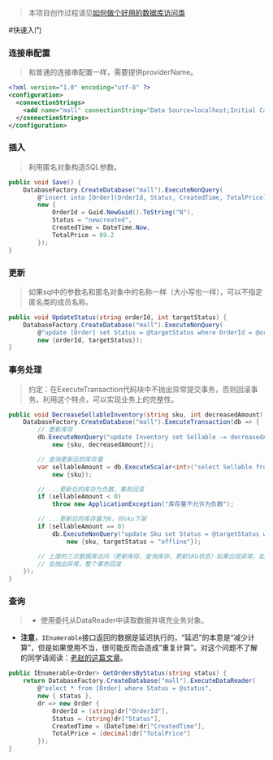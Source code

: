 > 本项目创作过程请见[如何做个好用的数据库访问类](http://my.oschina.net/liunaijia/blog/261740)

#快速入门

### 连接串配置
> 和普通的连接串配置一样，需要提供providerName。

```xml
<?xml version="1.0" encoding="utf-8" ?>
<configuration>
  <connectionStrings>
    <add name="mall" connectionString="Data Source=localhost;Initial Catalog=mall;User ID=sa;Password=***" providerName="System.Data.SqlClient"/>
  </connectionStrings>
</configuration>
```

### 插入
> 利用匿名对象构造SQL参数。

```c#
public void Save() {
	DatabaseFactory.CreateDatabase("mall").ExecuteNonQuery(
		@"insert into [Order](OrderId, Status, CreatedTime, TotalPrice) values(@OrderId, @Status, @CreatedTime, @TotalPrice)",
		new {
			OrderId = Guid.NewGuid().ToString("N"),
			Status = "newcreated",
			CreatedTime = DateTime.Now,
			TotalPrice = 89.2
		});
}
```

### 更新
> 如果sql中的参数名和匿名对象中的名称一样（大小写也一样），可以不指定匿名类的成员名称。

```c#
public void UpdateStatus(string orderId, int targetStatus) {
	DatabaseFactory.CreateDatabase("mall").ExecuteNonQuery(
		@"update [Order] set Status = @targetStatus where OrderId = @orderId",
		new {orderId, targetStatus});
}
```

### 事务处理
> 约定：在ExecuteTransaction代码块中不抛出异常提交事务，否则回滚事务。利用这个特点，可以实现业务上的完整性。

```c#
public void DecreaseSellableInventory(string sku, int decreasedAmount) {
    DatabaseFactory.CreateDatabase("mall").ExecuteTransaction(db => {
        // 更新库存
        db.ExecuteNonQuery("update Inventory set Sellable -= decreasedAmount where SkuId = @sku",
            new {sku, decreasedAmount});

        // 查询更新后的库存量
        var sellableAmount = db.ExecuteScalar<int>("select Sellable from Inventory where SkuId = @sku",
            new {sku});

        // ...更新后的库存为负数，事务回滚
        if (sellableAmount < 0)
            throw new ApplicationException("库存量不允许为负数");

        // ...更新后的库存量为0，将sku下架
        if (sellableAmount == 0)
            db.ExecuteNonQuery("update Sku set Status = @targetStatus where SkuId = @sku",
                new {sku, targetStatus = "offline"});

        // 上面的三次数据库访问（更新库存、查询库存、更新SKU状态）如果出现异常，如违反数据库约束、SQL写错等，
        // 会抛出异常，整个事务回滚
    });
}
```

### 查询
> * 使用委托从DataReader中读取数据并填充业务对象。
* **注意**，`IEnumerable`接口返回的数据是延迟执行的，“延迟”的本意是“减少计算”，但是如果使用不当，很可能反而会造成“重复计算”。对这个问题不了解的同学请阅读：[老赵的这篇文章](http://www.cnblogs.com/JeffreyZhao/archive/2009/06/08/laziness-traps.html)。

```c#
public IEnumerable<Order> GetOrdersByStatus(string status) {
    return DatabaseFactory.CreateDatabase("mall").ExecuteDataReader(
        @"select * from [Order] where Status = @status",
        new { status },
        dr => new Order {
            OrderId = (string)dr["OrderId"],
            Status = (string)dr["Status"],
            CreatedTime = (DateTime)dr["CreatedTime"],
            TotalPrice = (decimal)dr["TotalPrice"]
        });
}
```